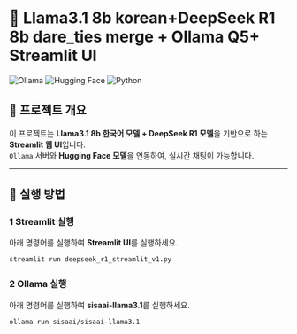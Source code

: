 # 🚀 Llama3.1 8b korean+DeepSeek R1 8b dare_ties merge + Ollama Q5+ Streamlit UI  

![Ollama](https://img.shields.io/badge/Ollama-Server-brightgreen) 
![Hugging Face](https://img.shields.io/badge/Hugging%20Face-Model-orange) 
![Python](https://img.shields.io/badge/Python-Streamlit-blue)

## 📌 프로젝트 개요  
이 프로젝트는 **Llama3.1 8b 한국어 모델 + DeepSeek R1 모델**을 기반으로 하는 **Streamlit 웹 UI**입니다.  
`Ollama` 서버와 **Hugging Face 모델**을 연동하여, 실시간 채팅이 가능합니다.

---

## 🚀 실행 방법

### 1 Streamlit 실행  
아래 명령어를 실행하여 **Streamlit UI**를 실행하세요.

```bash
streamlit run deepseek_r1_streamlit_v1.py
```

### 2 Ollama 실행  
아래 명령어를 실행하여 **sisaai-llama3.1**를 실행하세요.

```bash
ollama run sisaai/sisaai-llama3.1
```

